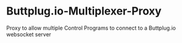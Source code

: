 # Buttplug.io-Multiplexer-Proxy
Proxy to allow multiple Control Programs to connect to a Buttplug.io websocket server
